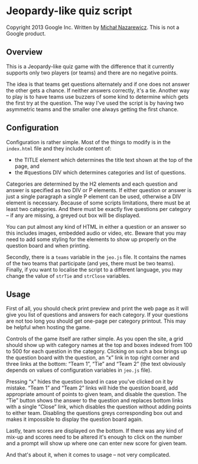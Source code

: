
Jeopardy-like quiz script
=========================

Copyright 2013 Google Inc.
Written by [Michał Nazarewicz](mailto:mina86@mina86.com).
This is not a Google product.

Overview
--------

This is a Jeopardy-like quiz game with the difference that it
currently supports only two players (or teams) and there are no
negative points.

The idea is that teams get questions alternately and if one does not
answer the other gets a chance.  If neither answers correctly, it's
a tie.  Another way to play is to have teams use buzzers of some kind
to determine which gets the first try at the question.  The way I've
used the script is by having two asymmetric teams and the smaller one
always getting the first chance.

Configuration
-------------

Configuration is rather simple.  Most of the things to modify is in
the `index.html` file and they include content of:
* the TITLE element which determines the title text shown at the top
  of the page, and
* the #questions DIV which determines categories and list of
  questions.

Categories are determined by the H2 elements and each question and
answer is specified as two DIV or P elements.  If either question or
answer is just a single paragraph a single P element can be used,
otherwise a DIV element is necessary.  Because of some scripts
limitations, there must be at least two categories.  And there must be
exactly five questions per category – if any are missing, a greyed out
box will be displayed.

You can put almost any kind of HTML in either a question or an answer
so this includes images, embedded audio or video, etc.  Beware that
you may need to add some styling for the elements to show up properly
on the question board and when printing.

Secondly, there is a `teams` variable in the `jeo.js` file.  It
contains the names of the two teams that participate (and yes, there
must be two teams).  Finally, if you want to localise the script to
a different language, you may change the value of `strTie` and
`strClose` variables.

Usage
-----

First of all, you should check print preview and print the web page as
it will give you list of questions and answers for each category.  If
your questions are not too long you should get one-page per category
printout.  This may be helpful when hosting the game.

Controls of the game itself are rather simple.  As you open the site,
a grid should show up with category names at the top and boxes indexed
from 100 to 500 for each question in the category.  Clicking on such
a box brings up the question board with the question, an “x” link in
top right corner and three links at the bottom: “Team 1”, “Tie” and
“Team 2” (the text obviously depends on values of configuration
variables in `jeo.js` file).

Pressing “x” hides the question board in case you've clicked on it by
mistake.  “Team 1” and “Team 2” links will hide the question board,
add appropriate amount of points to given team, and disable the
question.  The “Tie” button shows the answer to the question and
replaces bottom links with a single “Close” link, which disables the
question without adding points to either team.  Disabling the
questions greys corresponding box out and makes it impossible to
display the question board again.

Lastly, team scores are displayed on the bottom.  If there was any
kind of mix-up and scores need to be altered it's enough to click on
the number and a prompt will show up where one can enter new score for
given team.

And that's about it, when it comes to usage – not very complicated.
